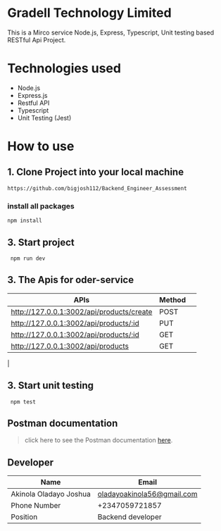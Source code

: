 # Gradell Technology Limited

This is a Mirco service Node.js, Express, Typescript, Unit testing based RESTful Api Project.

# Technologies used
-   Node.js
-   Express.js
-   Restful API
-   Typescript
-   Unit Testing (Jest)



# How to use

## 1. Clone Project into your local machine

```
https://github.com/bigjosh112/Backend_Engineer_Assessment
```

### install all packages
```
npm install
```

## 3. Start project
```
 npm run dev
```
## 3. The Apis for oder-service


| APIs                                                      | Method |  |
|-----------------------------------------------------------|--------|--|
| http://127.0.0.1:3002/api/products/create                      | POST   |  |
| http://127.0.0.1:3002/api/products/:id                   | PUT   |  |
|http://127.0.0.1:3002/api/products/:id      | GET    |  |
| http://127.0.0.1:3002/api/products        | GET    |  |
| 

## 3. Start unit testing
```
 npm test
 ```


## Postman documentation
> click here to see the Postman documentation [here](https://documenter.getpostman.com/view/26996251/2sAXqngR53).

## Developer
| Name                   | Email                      | 
|------------------------|----------------------------|
| Akinola Oladayo Joshua | oladayoakinola56@gmail.com |
| Phone Number           | +2347059721857             |
| Position               | Backend developer          |



